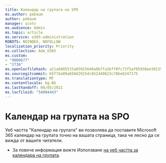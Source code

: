 ```yaml
---
title: Календар на групата на SPO
ms.author: pebaum
author: pebaum
manager: scotv
ms.audience: Admin
ms.topic: article
ms.service: o365-administration
ROBOTS: NOINDEX, NOFOLLOW
localization_priority: Priority
ms.collection: Adm_O365
ms.custom:
- "9000677"
- "2736"
ms.openlocfilehash: a21a6885515a85025640a0b7fa3bff0fc73f5af05938ee38135636772e869391
ms.sourcegitcommit: b5f7da89a650d2915dc652449623c78be6247175
ms.translationtype: MT
ms.contentlocale: bg-BG
ms.lasthandoff: 08/05/2021
ms.locfileid: "54084443"
---
```

# <a name="spo-group-calendar"></a>Календар на групата на SPO

Уеб частта "Календар на групата" ви позволява да поставите Microsoft 365 календар на групата точно на вашата страница, така че лесно да се вижда от вашите читатели.
- За повече информация вижте Използване [на уеб частта за календара на групата](https://support.microsoft.com/en-us/office/use-the-group-calendar-web-part-eaf3c04d-5699-48cb-8b5e-3caa887d51ce?ui=en-us&rs=en-us&ad=us).

